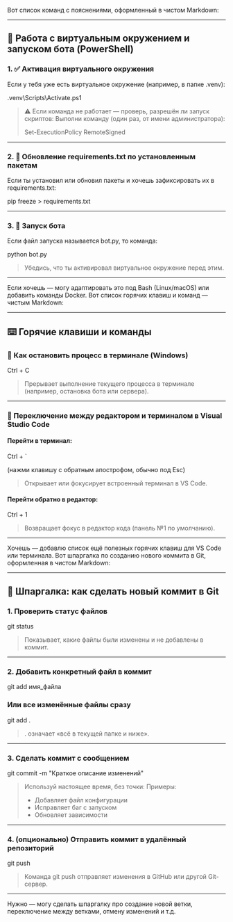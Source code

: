 Вот список команд с пояснениями, оформленный в чистом Markdown:

---

## 🔧 Работа с виртуальным окружением и запуском бота (PowerShell)

### 1. ✅ Активация виртуального окружения

Если у тебя уже есть виртуальное окружение (например, в папке .venv):

.venv\Scripts\Activate.ps1

> ⚠️ Если команда не работает — проверь, разрешён ли запуск скриптов:
> Выполни команду (один раз, от имени администратора):
>
> 
> Set-ExecutionPolicy RemoteSigned
> 

---

### 2. 🔁 Обновление requirements.txt по установленным пакетам

Если ты установил или обновил пакеты и хочешь зафиксировать их в requirements.txt:

pip freeze > requirements.txt

---

### 3. 🚀 Запуск бота

Если файл запуска называется bot.py, то команда:

python bot.py

> Убедись, что ты активировал виртуальное окружение перед этим.

---

Если хочешь — могу адаптировать это под Bash (Linux/macOS) или добавить команды Docker.
Вот список горячих клавиш и команд — чистым Markdown:

---

## ⌨️ Горячие клавиши и команды

### 🛑 Как остановить процесс в терминале (Windows)

Ctrl + C

> Прерывает выполнение текущего процесса в терминале (например, остановка бота или сервера).

---

### 🔄 Переключение между редактором и терминалом в Visual Studio Code

#### Перейти в терминал:

Ctrl + `

(нажми клавишу с обратным апострофом, обычно под Esc)

> Открывает или фокусирует встроенный терминал в VS Code.

#### Перейти обратно в редактор:

Ctrl + 1

> Возвращает фокус в редактор кода (панель №1 по умолчанию).

---

Хочешь — добавлю список ещё полезных горячих клавиш для VS Code или терминала.
Вот шпаргалка по созданию нового коммита в Git, оформленная в чистом Markdown:

---

## 📝 Шпаргалка: как сделать новый коммит в Git

### 1. Проверить статус файлов

git status

> Показывает, какие файлы были изменены и не добавлены в коммит.

---

### 2. Добавить конкретный файл в коммит

git add имя_файла

### Или все изменённые файлы сразу

git add .

> . означает «всё в текущей папке и ниже».

---

### 3. Сделать коммит с сообщением

git commit -m "Краткое описание изменений"

> Используй настоящее время, без точки:
> Примеры:
>
> * Добавляет файл конфигурации
> * Исправляет баг с запуском
> * Обновляет зависимости

---

### 4. (опционально) Отправить коммит в удалённый репозиторий

git push

> Команда git push отправляет изменения в GitHub или другой Git-сервер.

---

Нужно — могу сделать шпаргалку про создание новой ветки, переключение между ветками, отмену изменений и т.д.